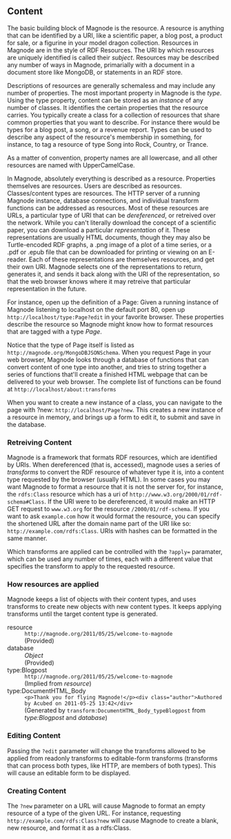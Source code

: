 ## Content

The basic building block of Magnode is the resource. A resource is anything that can be identified by a URI, like a scientific paper, a blog post, a product for sale, or a figurine in your model dragon collection. Resources in Magnode are in the style of RDF Resources. The URI by which resources are uniquely identified is called their _subject_. Resources may be described any number of ways in Magnode, primarially with a document in a document store like MongoDB, or statements in an RDF store.

Descriptions of resources are generally schemaless and may include any number of properties. The most important property in Magnode is the _type_. Using the type property, content can be stored as an _instance_ of any number of classes. It identifies the certain properties that the resource carries. You typically create a class for a collection of resources that share common properties that you want to describe. For instance there would be types for a blog post, a song, or a revenue report. Types can be used to describe any aspect of the resource's membership in something, for instance, to tag a resource of type Song into Rock, Country, or Trance.

As a matter of convention, property names are all lowercase, and all other resources are named with UpperCamelCase.

In Magnode, absolutely everything is described as a resource. Properties themselves are resources. Users are described as resources. Classes/content types are resources. The HTTP server of a running Magnode instance, database connections, and individual transform functions can be addressed as resources. Most of these resources are URLs, a particular type of URI that can be _dereferenced_, or retreived over the network. While you can't literally download the concept of a scientific paper, you can download a particular _representation_ of it. These representations are usually HTML documents, though they may also be Turtle-encoded RDF graphs, a .png image of a plot of a time series, or a .pdf or .epub file that can be downloaded for printing or viewing on an E-reader. Each of these representations are themselves resources, and get their own URI. Magnode selects one of the representations to return, generates it, and sends it back along with the URI of the representation, so that the web browser knows where it may retreive that particular representation in the future.

For instance, open up the definition of a Page: Given a running instance of Magnode listening to localhost on the default port 80, open up `http://localhost/type:Page?edit` in your favorite browser. These properties describe the resource so Magnode might know how to format resources that are tagged with a type _Page_.

Notice that the type of Page itself is listed as `http://magnode.org/MongoDBJSONSchema`. When you request Page in your web browser, Magnode looks through a database of functions that can convert content of one type into another, and tries to string together a series of functions that'll create a finished HTML webpage that can be delivered to your web browser. The complete list of functions can be found at `http://localhost/about:transforms`

When you want to create a new instance of a class, you can navigate to the page with ?new: `http://localhost/Page?new`. This creates a new instance of a resource in memory, and brings up a form to edit it, to submit and save in the database.

### Retreiving Content

Magnode is a framework that formats RDF resources, which are identified by URIs. When dereferenced (that is, accessed), magnode uses a series of _transforms_ to convert the RDF resource of whatever type it is, into a content type requested by the browser (usually HTML). In some cases you may want Magnode to format a resource that it is not the server for, for instance, the `rdfs:Class` resource which has a uri of `http://www.w3.org/2000/01/rdf-schema#Class`. If the URI were to be dereferenced, it would make an HTTP GET request to `www.w3.org` for the resource `/2000/01/rdf-schema`. If you want to ask `example.com` how it would format the resource, you can specify the shortened URL after the domain name part of the URI like so: `http://example.com/rdfs:Class`. URIs with hashes can be formatted in the same manner.

Which transforms are applied can be controlled with the `?apply=` paramater, which can be used any number of times, each with a different value that specifies the transform to apply to the requested resource.

### How resources are applied

Magnode keeps a list of objects with their content types, and uses transforms to create new objects with new content types. It keeps applying transforms until the target content type is generated.

<dl>
<dt>resource</dt> <dd><code>http://magnode.org/2011/05/25/welcome-to-magnode</code></dd> <dd>(Provided)</dd>
<dt>database</dt> <dd><i>Object</i></dd> <dd>(Provided)</dd>
<dt>type:Blogpost</dt> <dd><code>http://magnode.org/2011/05/25/welcome-to-magnode</code></dd> <dd>(Implied from <i>resource</i>)</dd>
<dt>type:DocumentHTML_Body</dt> <dd><code>&lt;p&gt;Thank you for flying Magnode!&lt;/p&gt;&lt;div class=&quot;author&quot;&gt;Authored by Acubed on 2011-05-25 13:42&lt;/div&gt;</code></dd> <dd>(Generated by <code>transform:DocumentHTML_Body_typeBlogpost</code> from <i>type:Blogpost</i> and <i>database</i>)</dd>
</dl>


### Editing Content

Passing the `?edit` parameter will change the transforms allowed to be applied from readonly transforms to editable-form transforms (transforms that can process both types, like HTTP, are members of both types). This will cause an editable form to be displayed.

### Creating Content

The `?new` parameter on a URL will cause Magnode to format an empty resource of a type of the given URL. For instance, requesting `http://example.com/rdfs:Class?new` will cause Magnode to create a blank, new resource, and format it as a rdfs:Class.
